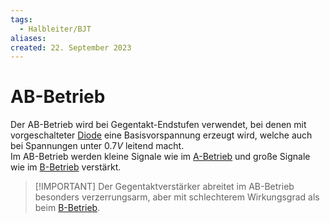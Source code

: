```yaml
---
tags:
  - Halbleiter/BJT
aliases: 
created: 22. September 2023
---
```


# AB-Betrieb

Der AB-Betrieb wird bei Gegentakt-Endstufen verwendet, bei denen mit vorgeschalteter [Diode](Diode.md) eine Basisvorspannung erzeugt wird, welche auch bei Spannungen unter $0.7V$ leitend macht.  
Im AB-Betrieb werden kleine Signale wie im [A-Betrieb](A-Betrieb.md) und große Signale wie im [B-Betrieb](B-Betrieb.md) verstärkt.

> [!IMPORTANT] Der Gegentaktverstärker abreitet im AB-Betrieb besonders verzerrungsarm, aber mit schlechterem Wirkungsgrad als beim [B-Betrieb](B-Betrieb.md).